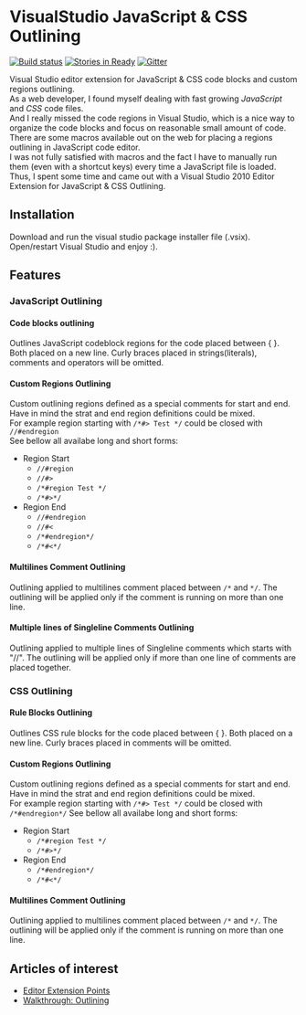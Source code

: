 # VisualStudio JavaScript &amp; CSS Outlining 
[![Build status](https://ci.appveyor.com/api/projects/status/f27l3vdcnf942ns2?svg=true)](https://ci.appveyor.com/project/velyo/vs-outlining)
[![Stories in Ready](https://badge.waffle.io/velyo/vs-outlining.svg?label=ready&title=Ready)](http://waffle.io/velyo/vs-outlining)
[![Gitter](https://badges.gitter.im/velyo/vs-outlining.svg)](https://gitter.im/velyo/vs-outlining?utm_source=badge&utm_medium=badge&utm_campaign=pr-badge)

Visual Studio editor extension for JavaScript & CSS code blocks and custom regions outlining.  
As a web developer, I found myself dealing with fast growing *JavaScript* and *CSS* code files.  
And I really missed the code regions in Visual Studio, which is a nice way to organize the code blocks and focus on reasonable small amount of code.  
There are some macros available out on the web for placing a regions outlining in JavaScript code editor.  
I was not fully satisfied with macros and the fact I have to manually run them (even with a shortcut keys) every time a JavaScript file is loaded.  
Thus, I spent some time and came out with a Visual Studio 2010 Editor Extension for JavaScript & CSS Outlining.

## Installation
Download and run the visual studio package installer file (.vsix).  
Open/restart Visual Studio and enjoy :).

## Features

### JavaScript Outlining
#### Code blocks outlining
Outlines JavaScript codeblock regions for the code placed between { }. Both placed on a new line.
Curly braces placed in strings(literals), comments and operators will be omitted.

#### Custom Regions Outlining
Custom outlining regions defined as a special comments for start and end.  
Have in mind the strat and end region definitions could be mixed.  
For example region starting with `/*#> Test */` could be closed with `//#endregion`  
See bellow all availabe long and short forms:
* Region Start
  * `//#region`
  * `//#>`
  * `/*#region Test */`
  * `/*#>*/`
* Region End
  *  `//#endregion`
  * `//#<`
  * `/*#endregion*/`
  * `/*#<*/`

#### Multilines Comment Outlining
Outlining applied to multilines comment placed between `/*` and `*/`.
The outlining will be applied only if the comment is running on more than one line.

#### Multiple lines of Singleline Comments Outlining
Outlining applied to multiple lines of Singleline comments which starts with "//".
The outlining will be applied only if more than one line of comments are placed together.

### CSS Outlining
#### Rule Blocks Outlining
Outlines CSS rule blocks for the code placed between { }. Both placed on a new line.
Curly braces placed in comments will be omitted.

#### Custom Regions Outlining
Custom outlining regions defined as a special comments for start and end.  
Have in mind the strat and end region definitions could be mixed.  
For example region starting with `/*#> Test */` could be closed with `/*#endregion*/`
See bellow all availabe long and short forms:
* Region Start
  * `/*#region Test */`
  * `/*#>*/`
* Region End
  * `/*#endregion*/`
  * `/*#<*/`

#### Multilines Comment Outlining
Outlining applied to multilines comment placed between `/*` and `*/`.
The outlining will be applied only if the comment is running on more than one line.

## Articles of interest
* [Editor Extension Points](http://msdn.microsoft.com/en-us/library/dd885244(v=VS.100).aspx?appId=Dev10IDEF1&l=EN-US&k=k(MICROSOFT.VISUALSTUDIO.TEXT.TAGGING.IVIEWTAGGERPROVIDER);k(TargetFrameworkMoniker-".NETFRAMEWORK&k=VERSION=V4.0");k(DevLang-CSHARP)&rd=true)
* [Walkthrough: Outlining](http://msdn.microsoft.com/en-us/library/ee197665.aspx)
